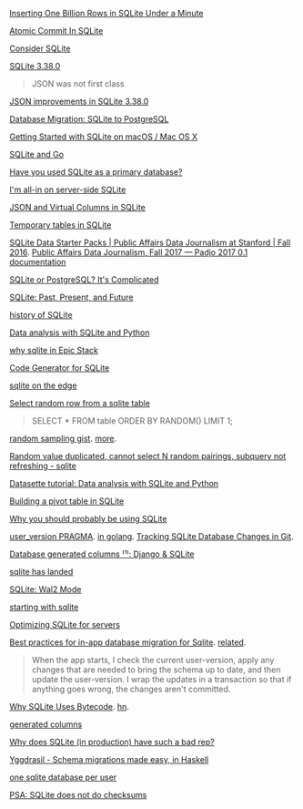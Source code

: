 [Inserting One Billion Rows in SQLite Under a Minute ](https://news.ycombinator.com/item?id=27872575)

[Atomic Commit In SQLite ](https://lobste.rs/s/ysri9z/atomic_commit_sqlite)

[Consider SQLite](https://blog.wesleyac.com/posts/consider-sqlite)

[SQLite 3.38.0](https://lobste.rs/s/gdu6pt/sqlite_release_3_38_0)

> JSON was not first class

[JSON improvements in SQLite 3.38.0](https://tirkarthi.github.io/programming/2022/02/26/sqlite-json-improvements.html)

[Database Migration: SQLite to PostgreSQL](https://bytebase.com/blog/database-migration-sqlite-to-postgresql)

[Getting Started with SQLite on macOS / Mac OS X](https://razorsql.com/articles/sqlite_mac.htm)

[SQLite and Go](https://twitter.com/kelseyhightower/status/1516293351384834048)

[Have you used SQLite as a primary database?](https://news.ycombinator.com/item?id=31152490)

[I'm all-in on server-side SQLite](https://news.ycombinator.com/item?id=31318708)

[JSON and Virtual Columns in SQLite](https://news.ycombinator.com/item?id=31396578)

[Temporary tables in SQLite](https://antonz.org/temp-tables/)

[SQLite Data Starter Packs | Public Affairs Data Journalism at Stanford | Fall 2016](http://2016.padjo.org/tutorials/sqlite-data-starterpacks/). [Public Affairs Data Journalism, Fall 2017 — Padjo 2017 0.1 documentation
](http://2017.padjo.org/)

[SQLite or PostgreSQL? It's Complicated](https://news.ycombinator.com/item?id=31908186)

[SQLite: Past, Present, and Future](https://news.ycombinator.com/item?id=32909167)

[history of SQLite](https://twitter.com/aboodman/status/1633351940833947654)

[Data analysis with SQLite and Python](https://twitter.com/simonw/status/1649100818841501696)

[why sqlite in Epic Stack](https://twitter.com/kentcdodds/status/1657417017069277186)

[Code Generator for SQLite](https://news.ycombinator.com/item?id=35981828)

[sqlite on the edge](https://news.ycombinator.com/item?id=36208568)

[Select random row from a sqlite table](https://stackoverflow.com/questions/2279706/select-random-row-from-a-sqlite-table)

> SELECT * FROM table ORDER BY RANDOM() LIMIT 1;

[random sampling gist](https://gist.github.com/alecco/9976dab8fda8256ed403054ed0a65d7b#file-random-sampling-sql-L11). [more](https://gist.github.com/swayson/84fc86da20db89b56eac). 

[Random value duplicated, cannot select N random pairings, subquery not refreshing - sqlite](https://dba.stackexchange.com/questions/302614/random-value-duplicated-cannot-select-n-random-pairings-subquery-not-refreshin)

[Datasette tutorial: Data analysis with SQLite and Python](https://twitter.com/simonw/status/1675546706468044803)

[Building a pivot table in SQLite](https://antonz.org/sqlite-pivot-table/)

[Why you should probably be using SQLite](https://news.ycombinator.com/item?id=38036921)

[user_version PRAGMA](https://www.sqlite.org/pragma.html#pragma_user_version). [in golang](https://stackoverflow.com/questions/41646639/retrieving-sqlite-pragma-user-version-with-golang). [Tracking SQLite Database Changes in Git](https://lobste.rs/s/gnv9ho/tracking_sqlite_database_changes_git).

[Database generated columns ⁽¹⁾: Django & SQLite](https://www.paulox.net/2023/11/07/database-generated-columns-part-1-django-and-sqlite/)

[sqlite has landed](https://news.ycombinator.com/item?id=38540421)

[SQLite: Wal2 Mode](https://news.ycombinator.com/item?id=38988949)

[starting with sqlite](https://twitter.com/simonw/status/1752043154445074643)

[Optimizing SQLite for servers](https://kerkour.com/sqlite-for-servers)

[Best practices for in-app database migration for Sqlite](https://stackoverflow.com/questions/989558/best-practices-for-in-app-database-migration-for-sqlite). [related](https://stackoverflow.com/questions/752298/database-migrations-manage-with-build-script-or-automatic-on-app-startup).

> When the app starts, I check the current user-version, apply any changes that are needed to bring the schema up to date, and then update the user-version. I wrap the updates in a transaction so that if anything goes wrong, the changes aren't committed.

[Why SQLite Uses Bytecode](https://sqlite.org/draft/whybytecode.html). [hn](https://news.ycombinator.com/item?id=40206752).

[generated columns](https://lobste.rs/s/imyxxn/modern_sqlite_generated_columns)

[Why does SQLite (in production) have such a bad rep?](https://lobste.rs/s/fxkk7v/why_does_sqlite_production_have_such_bad)

[Yggdrasil - Schema migrations made easy, in Haskell](https://www.reddit.com/r/haskell/comments/1fk3pw0/yggdrasil_schema_migrations_made_easy_in_haskell/)

[one sqlite database per user](https://x.com/iavins/status/1850036886938497410)

[PSA: SQLite does not do checksums](https://avi.im/blag/2024/sqlite-bit-flip/)



